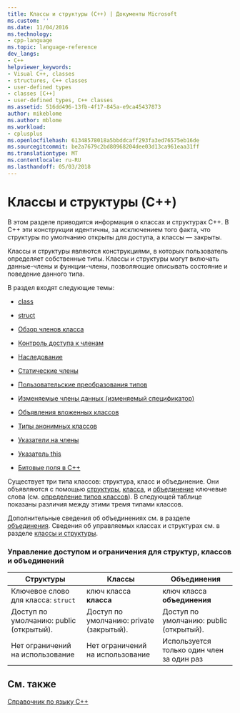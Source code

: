 ```yaml
---
title: Классы и структуры (C++) | Документы Microsoft
ms.custom: ''
ms.date: 11/04/2016
ms.technology:
- cpp-language
ms.topic: language-reference
dev_langs:
- C++
helpviewer_keywords:
- Visual C++, classes
- structures, C++ classes
- user-defined types
- classes [C++]
- user-defined types, C++ classes
ms.assetid: 516dd496-13fb-4f17-845a-e9ca45437873
author: mikeblome
ms.author: mblome
ms.workload:
- cplusplus
ms.openlocfilehash: 61348578018a5bbddcaff293fa3ed76575eb16de
ms.sourcegitcommit: be2a7679c2bd80968204dee03d13ca961eaa31ff
ms.translationtype: MT
ms.contentlocale: ru-RU
ms.lasthandoff: 05/03/2018
---
```

# <a name="classes-and-structs-c"></a>Классы и структуры (C++)
В этом разделе приводится информация о классах и структурах C++. В C++ эти конструкции идентичны, за исключением того факта, что структуры по умолчанию открыты для доступа, а классы — закрыты.  
  
 Классы и структуры являются конструкциями, в которых пользователь определяет собственные типы. Классы и структуры могут включать данные-члены и функции-члены, позволяющие описывать состояние и поведение данного типа.  
  
 В раздел входят следующие темы:  
  
-   [class](../cpp/class-cpp.md)  
  
-   [struct](../cpp/struct-cpp.md)  
  
-   [Обзор членов класса](../cpp/class-member-overview.md)  
  
-   [Контроль доступа к членам](../cpp/member-access-control-cpp.md)  
  
-   [Наследование](../cpp/inheritance-cpp.md)  
  
-   [Статические члены](../cpp/static-members-cpp.md)  
  
-   [Пользовательские преобразования типов](../cpp/user-defined-type-conversions-cpp.md)  
  
-   [Изменяемые члены данных (изменяемый спецификатор)](../cpp/mutable-data-members-cpp.md)  
  
-   [Объявления вложенных классов](../cpp/nested-class-declarations.md)  
  
-   [Типы анонимных классов](../cpp/anonymous-class-types.md)  
  
-   [Указатели на члены](../cpp/pointers-to-members.md)  
  
-   [Указатель this](../cpp/this-pointer.md)  
  
-   [Битовые поля в C++](../cpp/cpp-bit-fields.md)  
  
 Существует три типа классов: структура, класс и объединение. Они объявляются с помощью [структуры](../cpp/struct-cpp.md), [класса](../cpp/class-cpp.md), и [объединение](../cpp/unions.md) ключевые слова (см. [определение типов классов](http://msdn.microsoft.com/en-us/e8c65425-0f3a-4dca-afc2-418c3b1e57da)). В следующей таблице показаны различия между этими тремя типами классов.  
  
 Дополнительные сведения об объединениях см. в разделе [объединения](../cpp/unions.md). Сведения об управляемых классах и структурах см. в разделе [классы и структуры](../windows/classes-and-structs-cpp-component-extensions.md).  
  
### <a name="access-control-and-constraints-of-structures-classes-and-unions"></a>Управление доступом и ограничения для структур, классов и объединений  
  
|Структуры|Классы|Объединения|  
|----------------|-------------|------------|  
|Ключевое слово для класса: `struct`|ключ класса **класса**|ключ класса **объединения**|  
|Доступ по умолчанию: public (открытый).|Доступ по умолчанию: private (закрытый).|Доступ по умолчанию: public (открытый).|  
|Нет ограничений на использование|Нет ограничений на использование|Используется только один член за один раз|  
  
## <a name="see-also"></a>См. также  
 [Справочник по языку C++](../cpp/cpp-language-reference.md)